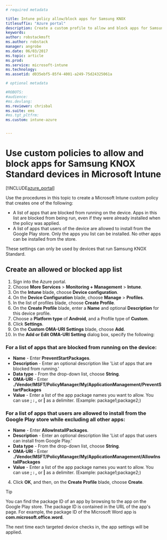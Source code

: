 ```yaml
---
# required metadata

title: Intune policy allow/block apps for Samsung KNOX
titlesuffix: "Azure portal"
description: Create a custom profile to allow and block apps for Samsung KNOX Standard devices."
keywords:
author: robstackmsft
ms.author: robstack
manager: angrobe
ms.date: 06/03/2017
ms.topic: article
ms.prod:
ms.service: microsoft-intune
ms.technology:
ms.assetid: d035ebf5-85f4-4001-a249-75d24325061a

# optional metadata

#ROBOTS:
#audience:
#ms.devlang:
ms.reviewer: chrisbal
ms.suite: ems
#ms.tgt_pltfrm:
ms.custom: intune-azure


---
```

# Use custom policies to allow and block apps for Samsung KNOX Standard devices in Microsoft Intune

[!INCLUDE[azure_portal](./includes/azure_portal.md)]

Use the procedures in this topic to create a Microsoft Intune custom policy that creates one of the following:

- A list of apps that are blocked from running on the device. Apps in this list are blocked from being run, even if they were already installed when the policy was applied.
- A list of apps that users of the device are allowed to install from the Google Play store. Only the apps you list can be installed. No other apps can be installed from the store.

These settings can only be used by devices that run Samsung KNOX Standard.

## Create an allowed or blocked app list

1. Sign into the Azure portal.
2. Choose **More Services** > **Monitoring + Management** > **Intune**.
3. On the **Intune** blade, choose **Device configuration**.
2. On the **Device Configuration** blade, choose **Manage** > **Profiles**.
2. In the list of profiles blade, choose **Create Profile**.
3. On the **Create Profile** blade, enter a **Name** and optional **Description** for this device profile.
2. Choose a **Platform type** of **Android**, and a Profile type of **Custom**.
3. Click **Settings**.
3. On the **Custom OMA-URI Settings** blade, choose **Add**.
4. In the **Add or Edit OMA-URI Setting** dialog box, specify the following:

### For a list of apps that are blocked from running on the device:

- **Name** - Enter **PreventStartPackages**.
- **Description** - Enter an optional description like 'List of apps that are blocked from running.'
- 	**Data type** - From the drop-down list, choose **String**.
- 	**OMA-URI** - Enter **./Vendor/MSFT/PolicyManager/My/ApplicationManagement/PreventStartPackages**
- 	**Value** - Enter a list of the app package names you want to allow. You can use **; : ,** or **|** as a delimiter. (Example: package1;package2;)

### For a list of apps that users are allowed to install from the Google Play store while excluding all other apps:
- **Name** - Enter **AllowInstallPackages**.
- **Description** - Enter an optional description like 'List of apps that users can install from Google Play.'
- **Data type** - From the drop-down list, choose **String**.
- **OMA-URI** - Enter **./Vendor/MSFT/PolicyManager/My/ApplicationManagement/AllowInstallPackages**
- **Value** - Enter a list of the app package names you want to allow. You can use **; : ,** or **|** as a delimiter. (Example: package1;package2;)

4. Click **OK**, and then, on the **Create Profile** blade, choose **Create**.

>[!TIP]
> You can find the package ID of an app by browsing to the app on the Google Play store. The package ID is contained in the URL of the app's page. For example, the package ID of the Microsoft Word app is **com.microsoft.office.word**.

The next time each targeted device checks in, the app settings will be applied.


<!---## Assign the custom profile--->
